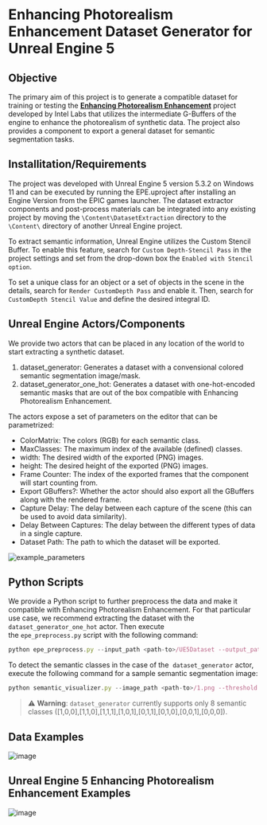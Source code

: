 # Enhancing Photorealism Enhancement Dataset Generator for Unreal Engine 5

## Objective
The primary aim of this project is to generate a compatible dataset for training or testing the [**Enhancing Photorealism Enhancement**](https://github.com/isl-org/PhotorealismEnhancement) project developed by Intel Labs that utilizes the intermediate G-Buffers of the engine to enhance the photorealism of synthetic data. The project also provides a component to export a general dataset for semantic segmentation tasks.

## Installitation/Requirements

The project was developed with Unreal Engine 5 version 5.3.2 on Windows 11 and can be executed by running the EPE.uproject after installing an Engine Version from the EPIC games launcher. The dataset extractor components and post-process materials can be integrated into any existing project by moving the `\Content\DatasetExtraction` directory to the `\Content\` directory of another Unreal Engine project.

To extract semantic information, Unreal Engine utilizes the Custom Stencil Buffer. To enable this feature, search for `Custom Depth-Stencil Pass` in the project settings and set from the drop-down box the `Enabled with Stencil option`.

To set a unique class for an object or a set of objects in the scene in the details, search for `Render CustomDepth Pass` and enable it. Then, search for `CustomDepth Stencil Value` and define the desired integral ID.

## Unreal Engine Actors/Components

We provide two actors that can be placed in any location of the world to start extracting a synthetic dataset.

1) dataset_generator: Generates a dataset with a convensional colored semantic segmentation image/mask.
2) dataset_generator_one_hot: Generates a dataset with one-hot-encoded semantic masks that are out of the box compatible with Enhancing Photorealism Enhancement.

The actors expose a set of parameters on the editor that can be parametrized:

* ColorMatrix: The colors (RGB) for each semantic class.
* MaxClasses: The maximum index of the available (defined) classes.
* width: The desired width of the exported (PNG) images.
* height: The desired height of the exported (PNG) images.
* Frame Counter: The index of the exported frames that the component will start counting from.
* Export GBuffers?: Whether the actor should also export all the GBuffers along with the rendered frame.
* Capture Delay: The delay between each capture of the scene (this can be used to avoid data similarity).
* Delay Between Captures: The delay between the different types of data in a single capture.
* Dataset Path: The path to which the dataset will be exported.

![example_parameters](https://github.com/stefanos50/EnhancingPhotorealism-Dataset-Generator-UE5/assets/36155283/91cf0643-e030-46d4-a041-99af511df97b)

## Python Scripts

We provide a Python script to further preprocess the data and make it compatible with Enhancing Photorealism Enhancement. For that particular use case, we recommend extracting the dataset with the `dataset_generator_one_hot` actor. Then execute the `epe_preprocess.py` script with the following command:

```javascript
python epe_preprocess.py --input_path <path-to>/UE5Dataset --output_path <path-to>/ --gbuffers ['SceneColor','SceneDepth','WorldNormal','Metallic','Specular','Roughness','BaseColor','SubsurfaceColor'] --gbuffers_grayscale ['SceneDepth','Metallic','Specular','Roughness']
```
To detect the semantic classes in the case of the  `dataset_generator` actor, execute the following command for a sample semantic segmentation image:

```javascript
python semantic_visualizer.py --image_path <path-to>/1.png --threshold 500
```

> ⚠️ **Warning**: `dataset_generator` currently supports only 8 semantic classes ([1,0,0],[1,1,0],[1,1,1],[1,0,1],[0,1,1],[0,1,0],[0,0,1],[0,0,0]).

## Data Examples

![image](https://github.com/stefanos50/EnhancingPhotorealism-Dataset-Generator-UE5/assets/36155283/76a048af-6127-479b-b4e3-52f93f9b2d77)

## Unreal Engine 5 Enhancing Photorealism Enhancement Examples

![image](https://github.com/stefanos50/EnhancingPhotorealism-Dataset-Generator-UE5/assets/36155283/0aab2f68-120c-42d3-bf8f-04213baa0719)

